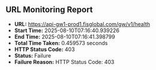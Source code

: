## URL Monitoring Report

- **URL:** https://api-gw1-prod1.fisglobal.com/gw/v1/health
- **Start Time:** 2025-08-10T07:16:40.939226
- **End Time:** 2025-08-10T07:16:41.398799
- **Total Time Taken:** 0.459573 seconds
- **HTTP Status Code:** 403
- **Status:** Failure
- **Failure Reason:** HTTP Status Code: 403
